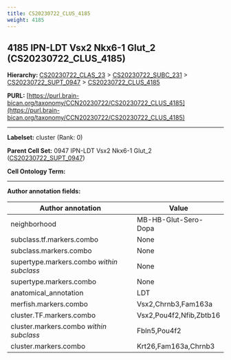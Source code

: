 ```yaml
---
title: CS20230722_CLUS_4185
weight: 4185
---
```

## 4185 IPN-LDT Vsx2 Nkx6-1 Glut_2 (CS20230722_CLUS_4185)
<b>Hierarchy: </b>
[CS20230722_CLAS_23](../CS20230722_CLAS_23) >
[CS20230722_SUBC_231](../CS20230722_SUBC_231) >
[CS20230722_SUPT_0947](../CS20230722_SUPT_0947) >
[CS20230722_CLUS_4185](../CS20230722_CLUS_4185)

**PURL:** [https://purl.brain-bican.org/taxonomy/CCN20230722/CS20230722_CLUS_4185](https://purl.brain-bican.org/taxonomy/CCN20230722/CS20230722_CLUS_4185)

---


**Labelset:** cluster (Rank: 0)

**Parent Cell Set:** 0947 IPN-LDT Vsx2 Nkx6-1 Glut_2 ([CS20230722_SUPT_0947](../CS20230722_SUPT_0947))



**Cell Ontology Term:** 

[MARKER GENES.]: #


---

[TRANSFERRED ANNOTATIONS.]: #


[AUTHOR ANNOTATION FIELDS.]: #


**Author annotation fields:**

| Author annotation | Value |
|-------------------|-------|
|neighborhood|MB-HB-Glut-Sero-Dopa|
|subclass.tf.markers.combo|None|
|subclass.markers.combo|None|
|supertype.markers.combo _within subclass_|None|
|supertype.markers.combo|None|
|anatomical_annotation|LDT|
|merfish.markers.combo|Vsx2,Chrnb3,Fam163a|
|cluster.TF.markers.combo|Vsx2,Pou4f2,Nfib,Zbtb16|
|cluster.markers.combo _within subclass_|Fbln5,Pou4f2|
|cluster.markers.combo|Krt26,Fam163a,Chrnb3|
